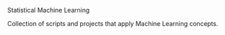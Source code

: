 Statistical Machine Learning <br>

Collection of scripts and projects that apply Machine Learning concepts. <br>
